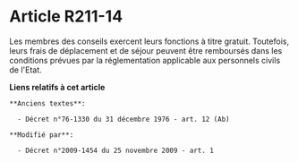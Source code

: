 # Article R211-14

Les membres des conseils exercent leurs fonctions à titre gratuit. Toutefois, leurs frais de déplacement et de séjour peuvent
être remboursés dans les conditions prévues par la réglementation applicable aux personnels civils de l'Etat.

**Liens relatifs à cet article**

	**Anciens textes**:

	  - Décret n°76-1330 du 31 décembre 1976 - art. 12 (Ab)

	**Modifié par**:

	  - Décret n°2009-1454 du 25 novembre 2009 - art. 1
